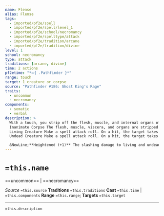 ```yaml
---
name: Flense
alias: Flense
tags:
  - imported/pf2e/spell
  - imported/pf2e/spell/level_1
  - imported/pf2e/school/necromancy
  - imported/pf2e/spelltype/attack
  - imported/pf2e/tradition/arcane
  - imported/pf2e/tradition/divine
level: 1
school: necromancy
type: attack
traditions: [arcane, divine]
time: 2 actions
pf2etime: "*⬺{ .Pathfinder }*"
range: touch
target: 1 creature or corpse
source: "Pathfinder #186: Ghost King's Rage"
traits:
  - uncommon
  - necromancy
components:
  - somatic
  - verbal
description: >
  With a touch, you strip off the flesh, muscle, and internal organs off your target, leaving only bare bones. The effect depends on whether the target is a living creature, undead creature, or inanimate corpse. A creature or corpse that lacks flesh, muscle, and internal organs is immune to this spell.
  Inanimate Corpse The flesh, muscle, viscera, and organs are stripped from the corpse and vanish, leaving only bare bones behind.
  Living Creature Make a spell attack roll. On a hit, the target takes 2d6 slashing damage. On a critical hit, double the damage, and the target also takes 1d4 persistent bleed damage. If this spell's damage kills the target, the corpse is only bones.
  Undead Creature Make a spell attack roll. On a hit, the target takes 2d6 slashing damage. On a critical hit, double the damage, and the target also becomes [[Enfeebled]] 1 for 1 minute. If this spell's damage destroys the target, only its bare bones remain behind.

  &NewLine;**Heightened (+1)** The slashing damage to living and undead creatures increases by 2d6, and the persistent bleed damage to living creatures increases by 1d4.
---
```

# `=this.name`
==uncommon== | ==necromancy==

*Source* `=this.source`
**Traditions** `=this.traditions`
**Cast** `=this.time` | `=this.components`
**Range** `=this.range`; **Targets** `=this.target`

***
`=this.description`